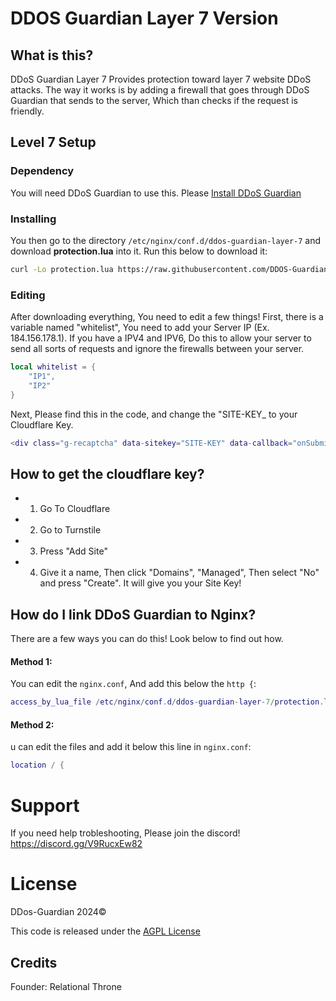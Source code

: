# DDOS Guardian Layer 7 Version

## What is this?
DDoS Guardian Layer 7 Provides protection toward layer 7 website DDoS attacks.
The way it works is by adding a firewall that goes through DDoS Guardian that sends to the server, Which than checks if the request is friendly.

## Level 7 Setup

### Dependency
You will need DDoS Guardian to use this. Please [Install DDoS Guardian](https://github.com/xlelord9292/ddos-guardian "Install DDoS Guardian")

### Installing
You then go to the directory ``/etc/nginx/conf.d/ddos-guardian-layer-7`` and download **protection.lua** into it. Run this below to download it:
```sh
curl -Lo protection.lua https://raw.githubusercontent.com/DDOS-Guardian/DDoS-Guardian-Layer-7/main/protection.lua
```

### Editing
After downloading everything, You need to edit a few things! First, there is a variable named "whitelist", You need to add your Server IP (Ex. 184.156.178.1). If you have a IPV4 and IPV6, Do this to allow your server to send all sorts of requests and ignore the firewalls between your server.
```lua
local whitelist = {
    "IP1",
	"IP2"
}
```

Next, Please find this in the code, and change the "SITE-KEY_ to your Cloudflare Key.
```lua
<div class="g-recaptcha" data-sitekey="SITE-KEY" data-callback="onSubmit"></div>
```

## How to get the cloudflare key?
- 1. Go To Cloudflare

- 2. Go to Turnstile 

- 3. Press "Add Site"

- 4. Give it a name, Then click "Domains", "Managed", Then select "No" and press "Create". It will give you your Site Key!

## How do I link DDoS Guardian to Nginx?
There are a few ways you can do this! Look below to find out how.

#### Method 1: 
 You can edit the ``nginx.conf``, And add this below the ``http {``:
```lua
access_by_lua_file /etc/nginx/conf.d/ddos-guardian-layer-7/protection.lua;
```

#### Method 2:
u can edit the files and add it below this line in ``nginx.conf``:
```lua
location / {
```

# Support
If you need help trobleshooting, Please join the discord!
https://discord.gg/V9RucxEw82

# License
DDos-Guardian 2024©

This code is released under the [AGPL License](https://github.com/DDOS-Guardian/DDoS-Guardian-Layer-7/blob/main/license "AGPL License")

## Credits
Founder: Relational Throne
